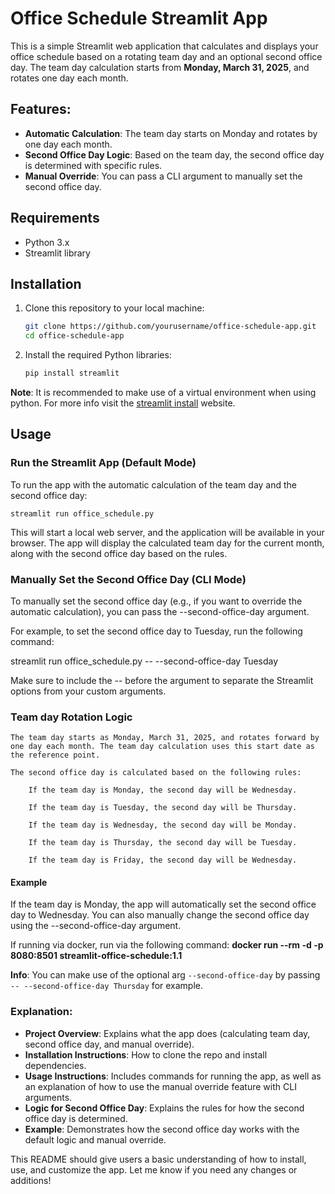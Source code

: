 # Office Schedule Streamlit App

This is a simple Streamlit web application that calculates and displays your office schedule based on a rotating team day and an optional second office day. The team day calculation starts from **Monday, March 31, 2025**, and rotates one day each month.

## Features:
- **Automatic Calculation**: The team day starts on Monday and rotates by one day each month.
- **Second Office Day Logic**: Based on the team day, the second office day is determined with specific rules.
- **Manual Override**: You can pass a CLI argument to manually set the second office day.

## Requirements
- Python 3.x
- Streamlit library

## Installation

1. Clone this repository to your local machine:

   ```bash
   git clone https://github.com/yourusername/office-schedule-app.git
   cd office-schedule-app
2. Install the required Python libraries:

    ```bash
    pip install streamlit
**Note**: It is recommended to make use of a virtual environment when using python. For more info visit the [streamlit install](https://docs.streamlit.io/get-started/installation/command-line) website.

## Usage
### Run the Streamlit App (Default Mode)

To run the app with the automatic calculation of the team day and the second office day:
    
    streamlit run office_schedule.py

This will start a local web server, and the application will be available in your browser. The app will display the calculated team day for the current month, along with the second office day based on the rules.
### Manually Set the Second Office Day (CLI Mode)

To manually set the second office day (e.g., if you want to override the automatic calculation), you can pass the --second-office-day argument.

For example, to set the second office day to Tuesday, run the following command:

streamlit run office_schedule.py -- --second-office-day Tuesday

Make sure to include the -- before the argument to separate the Streamlit options from your custom arguments.

### Team day Rotation Logic

    The team day starts as Monday, March 31, 2025, and rotates forward by one day each month. The team day calculation uses this start date as the reference point.

    The second office day is calculated based on the following rules:

        If the team day is Monday, the second day will be Wednesday.

        If the team day is Tuesday, the second day will be Thursday.

        If the team day is Wednesday, the second day will be Monday.

        If the team day is Thursday, the second day will be Tuesday.

        If the team day is Friday, the second day will be Wednesday.

#### Example

If the team day is Monday, the app will automatically set the second office day to Wednesday. You can also manually change the second office day using the --second-office-day argument.

If running via docker, run via the following command: **docker run --rm -d -p 8080:8501 streamlit-office-schedule:1.1**

**Info**: You can make use of the optional arg `--second-office-day` by passing `-- --second-office-day Thursday` for example.



### Explanation:
- **Project Overview**: Explains what the app does (calculating team day, second office day, and manual override).
- **Installation Instructions**: How to clone the repo and install dependencies.
- **Usage Instructions**: Includes commands for running the app, as well as an explanation of how to use the manual override feature with CLI arguments.
- **Logic for Second Office Day**: Explains the rules for how the second office day is determined.
- **Example**: Demonstrates how the second office day works with the default logic and manual override.

This README should give users a basic understanding of how to install, use, and customize the app. Let me know if you need any changes or additions!